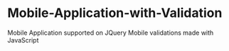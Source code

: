 # Mobile-Application-with-Validation
Mobile Application supported on JQuery Mobile validations made with JavaScript

